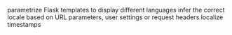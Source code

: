 parametrize Flask templates to display different languages
infer the correct locale based on URL parameters, user settings or request headers
localize timestamps
